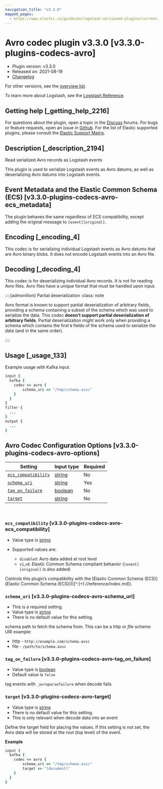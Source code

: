 ```yaml
---
navigation_title: "v3.3.0"
mapped_pages:
  - https://www.elastic.co/guide/en/logstash-versioned-plugins/current/v3.3.0-plugins-codecs-avro.html
---
```


# Avro codec plugin v3.3.0 [v3.3.0-plugins-codecs-avro]


* Plugin version: v3.3.0
* Released on: 2021-08-19
* [Changelog](https://github.com/logstash-plugins/logstash-codec-avro/blob/v3.3.0/CHANGELOG.md)

For other versions, see the [overview list](codec-avro-index.md).

To learn more about Logstash, see the [Logstash Reference](logstash://reference/index.md).

## Getting help [_getting_help_2216]

For questions about the plugin, open a topic in the [Discuss](http://discuss.elastic.co) forums. For bugs or feature requests, open an issue in [Github](https://github.com/logstash-plugins/logstash-codec-avro). For the list of Elastic supported plugins, please consult the [Elastic Support Matrix](https://www.elastic.co/support/matrix#matrix_logstash_plugins).


## Description [_description_2194]

Read serialized Avro records as Logstash events

This plugin is used to serialize Logstash events as Avro datums, as well as deserializing Avro datums into Logstash events.


## Event Metadata and the Elastic Common Schema (ECS) [v3.3.0-plugins-codecs-avro-ecs_metadata]

The plugin behaves the same regardless of ECS compatibility, except adding the original message to `[event][original]`.


## Encoding [_encoding_4]

This codec is for serializing individual Logstash events as Avro datums that are Avro binary blobs. It does not encode Logstash events into an Avro file.


## Decoding [_decoding_4]

This codec is for deserializing individual Avro records. It is not for reading Avro files. Avro files have a unique format that must be handled upon input.

::::{admonition} Partial deserialization
:class: note

Avro format is known to support partial deserialization of arbitrary fields, providing a schema containing a subset of the schema which was used to serialize the data. This codec **doesn’t support partial deserialization of arbitrary fields**. Partial deserialization *might* work only when providing a schema which contains the first `N` fields of the schema used to serialize the data (and in the same order).

::::



## Usage [_usage_133]

Example usage with Kafka input.

```ruby
input {
  kafka {
    codec => avro {
        schema_uri => "/tmp/schema.avsc"
    }
  }
}
filter {
  ...
}
output {
  ...
}
```


## Avro Codec Configuration Options [v3.3.0-plugins-codecs-avro-options]

| Setting | Input type | Required |
| --- | --- | --- |
| [`ecs_compatibility`](v3-3-0-plugins-codecs-avro.md#v3.3.0-plugins-codecs-avro-ecs_compatibility) | [string](logstash://reference/configuration-file-structure.md#string) | No |
| [`schema_uri`](v3-3-0-plugins-codecs-avro.md#v3.3.0-plugins-codecs-avro-schema_uri) | [string](logstash://reference/configuration-file-structure.md#string) | Yes |
| [`tag_on_failure`](v3-3-0-plugins-codecs-avro.md#v3.3.0-plugins-codecs-avro-tag_on_failure) | [boolean](logstash://reference/configuration-file-structure.md#boolean) | No |
| [`target`](v3-3-0-plugins-codecs-avro.md#v3.3.0-plugins-codecs-avro-target) | [string](logstash://reference/configuration-file-structure.md#string) | No |

 

### `ecs_compatibility` [v3.3.0-plugins-codecs-avro-ecs_compatibility]

* Value type is [string](logstash://reference/configuration-file-structure.md#string)
* Supported values are:

    * `disabled`: Avro data added at root level
    * `v1`,`v8`: Elastic Common Schema compliant behavior (`[event][original]` is also added)


Controls this plugin’s compatibility with the [Elastic Common Schema (ECS)][Elastic Common Schema (ECS)\]\(([^:]+)://reference/index.md)).


### `schema_uri` [v3.3.0-plugins-codecs-avro-schema_uri]

* This is a required setting.
* Value type is [string](logstash://reference/configuration-file-structure.md#string)
* There is no default value for this setting.

schema path to fetch the schema from. This can be a *http* or *file* scheme URI example:

* http - `http://example.com/schema.avsc`
* file - `/path/to/schema.avsc`


### `tag_on_failure` [v3.3.0-plugins-codecs-avro-tag_on_failure]

* Value type is [boolean](logstash://reference/configuration-file-structure.md#boolean)
* Default value is `false`

tag events with `_avroparsefailure` when decode fails


### `target` [v3.3.0-plugins-codecs-avro-target]

* Value type is [string](logstash://reference/configuration-file-structure.md#string)
* There is no default value for this setting.
* This is only relevant when decode data into an event

Define the target field for placing the values. If this setting is not set, the Avro data will be stored at the root (top level) of the event.

**Example**

```ruby
input {
  kafka {
    codec => avro {
        schema_uri => "/tmp/schema.avsc"
        target => "[document]"
    }
  }
}
```



